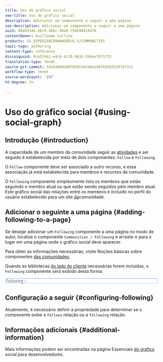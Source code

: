 ```yaml
---
title: Uso do gráfico social
seo-title: Uso do gráfico social
description: Adicionar um componente a seguir a uma página
seo-description: Adicionar um componente a seguir a uma página
uuid: 8be6334b-e6c9-40bc-90a8-750b98419470
contentOwner: Guillaume Carlino
products: SG_EXPERIENCEMANAGER/6.5/COMMUNITIES
topic-tags: authoring
content-type: reference
discoiquuid: 0ce57ab1-e4c6-4c38-963d-556eef8757f2
translation-type: tm+mt
source-git-commit: 1429a099288f038510cb0a194fb55632297ef371
workflow-type: tm+mt
source-wordcount: '197'
ht-degree: 1%

---
```



# Uso do gráfico social {#using-social-graph}

## Introdução {#introduction}

A capacidade de um membro da comunidade seguir as [atividades](activities.md) e ser seguido é estabelecida por meio de dois componentes: `Follow` e `Following`.

O `Follow` componente deve ser associado a outro recurso, e essa associação já está estabelecida para membros e recursos da comunidade.

O `Following` componente simplesmente lista os membros que estão seguindo o membro atual ou que estão sendo seguidos pelo membro atual. Este gráfico social das relações entre os membros é incluído no perfil do usuário estabelecido para um site [da](overview.md#communitiessites)comunidade.

## Adicionar o seguinte a uma página {#adding-following-to-a-page}

Se desejar adicionar um `Following` componente a uma página no modo de autor, localize o componente `Communities / Following` e arraste-o para o lugar em uma página onde o gráfico social deve aparecer.

Para obter as informações necessárias, visite Noções básicas sobre componentes [das comunidades](basics.md).

Quando as bibliotecas [do lado do cliente](essentials-socialgraph.md#essentials-for-client-side) necessárias forem incluídas, o `Following` componente será exibido desta forma:

![following](assets/following.png)

## Configuração a seguir {#configuring-following}

Atualmente, é necessário definir a propriedade para determinar se o componente exibe a `follows` relação ou a `following` relação.

## Informações adicionais {#additional-information}

Mais informações podem ser encontradas na página Essenciais [do gráfico](essentials-socialgraph.md) social para desenvolvedores.
